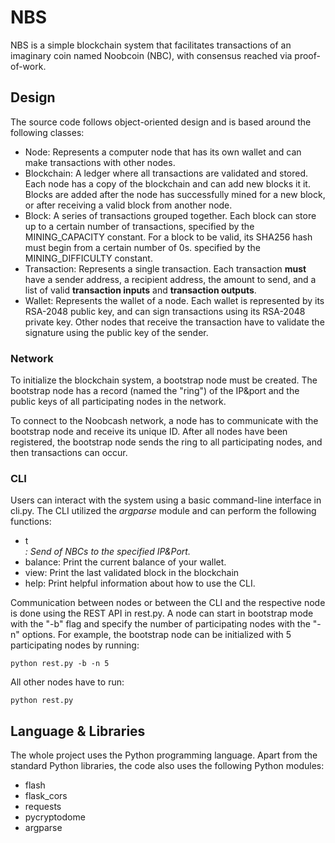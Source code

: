 # NBS
NBS is a simple blockchain system that facilitates transactions of an imaginary coin named Noobcoin (NBC), with consensus reached via proof-of-work.

## Design
The source code follows object-oriented design and is based around the following classes:
- Node: Represents a computer node that has its own wallet and can make transactions with other nodes.
- Blockchain: A ledger where all transactions are validated and stored. Each node has a copy of the blockchain and can add new blocks it it. Blocks are added after the node has successfully mined for a new block, or after receiving a valid block from another node.
- Block: A series of transactions grouped together. Each block can store up to a certain number of transactions, specified by the MINING_CAPACITY constant. For a block to be valid, its SHA256 hash must begin from a certain number of 0s. specified by the MINING_DIFFICULTY constant.
- Transaction: Represents a single transaction. Each transaction **must** have a sender address, a recipient address, the amount to send, and a list of valid **transaction inputs** and **transaction outputs**.
- Wallet: Represents the wallet of a node. Each wallet is represented by its RSA-2048 public key, and can sign transactions using its RSA-2048 private key. Other nodes that receive the transaction have to validate the signature using the public key of the sender.

### Network
To initialize the blockchain system, a bootstrap node must be created. The bootstrap node has a record (named the "ring") of the IP&port and the public keys of all participating nodes in the network.

To connect to the Noobcash network, a node has to communicate with the bootstrap node and receive its unique ID. After all nodes have been registered, the bootstrap node sends the ring to all participating nodes, and then transactions can occur.

### CLI
Users can interact with the system using a basic command-line interface in cli.py. The CLI utilized the *argparse* module and can perform the following functions:
- t <address> <amount>: Send <amount> of NBCs to the specified IP&Port.
- balance: Print the current balance of your wallet.
- view: Print the last validated block in the blockchain
- help: Print helpful information about how to use the CLI.

Communication between nodes or between the CLI and the respective node is done using the REST API in rest.py. A node can start in bootstrap mode with the "-b" flag and specify the number of participating nodes with the "-n" options. For example, the bootstrap node can be initialized with 5 participating nodes by running:
```
python rest.py -b -n 5
```
All other nodes have to run:
```
python rest.py 
```

## Language & Libraries
The whole project uses the Python programming language. Apart from the standard Python libraries, the code also uses the following Python modules:
- flash 
- flask_cors
- requests
- pycryptodome
- argparse


